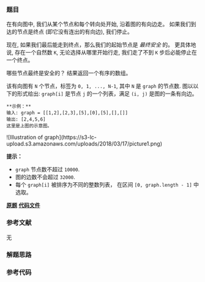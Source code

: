 ### 题目
在有向图中, 我们从某个节点和每个转向处开始, 沿着图的有向边走。 如果我们到达的节点是终点 (即它没有连出的有向边), 我们停止。

现在, 如果我们最后能走到终点，那么我们的起始节点是 _最终安全_ 的。 更具体地说, 存在一个自然数 `K`,  无论选择从哪里开始行走, 我们走了不到
`K` 步后必能停止在一个终点。

哪些节点最终是安全的？ 结果返回一个有序的数组。

该有向图有 `N` 个节点，标签为 `0, 1, ..., N-1`, 其中 `N` 是 `graph` 的节点数.  图以以下的形式给出:
`graph[i]` 是节点 `j` 的一个列表，满足 `(i, j)` 是图的一条有向边。

    
    
    **示例：**
    输入: graph = [[1,2],[2,3],[5],[0],[5],[],[]]
    输出: [2,4,5,6]
    这里是上图的示意图。
    
    

![Illustration of graph](https://s3-lc-
upload.s3.amazonaws.com/uploads/2018/03/17/picture1.png)

**提示：**

  * `graph` 节点数不超过 `10000`.
  * 图的边数不会超过 `32000`.
  * 每个 `graph[i]` 被排序为不同的整数列表， 在区间 `[0, graph.length - 1]` 中选取。

 **[原题](https://leetcode-cn.com/problems/find-eventual-safe-states/)**    **[代码文件]()**


### 参考文献
无

### 解题思路




### 参考代码

```go


```




